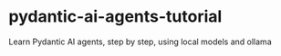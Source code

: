 # pydantic-ai-agents-tutorial
Learn Pydantic AI agents, step by step, using local models and ollama
